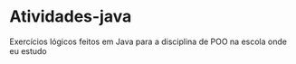 # Atividades-java
Exercícios lógicos feitos em Java para a disciplina de POO na escola onde eu estudo
